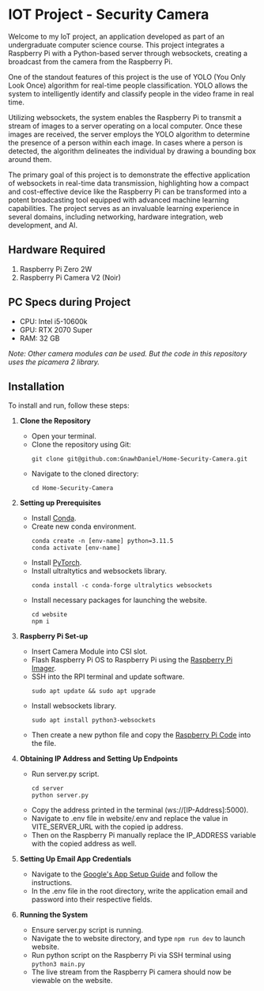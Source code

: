 # IOT Project - Security Camera

Welcome to my IoT project, an application developed as part of an undergraduate computer science course. This project integrates a Raspberry Pi with a Python-based server through websockets, creating a broadcast from the camera from the Raspberry Pi.

One of the standout features of this project is the use of YOLO (You Only Look Once) algorithm for real-time people classification. YOLO allows the system to intelligently identify and classify people in the video frame in real time.

Utilizing websockets, the system enables the Raspberry Pi to transmit a stream of images to a server operating on a local computer. Once these images are received, the server employs the YOLO algorithm to determine the presence of a person within each image. In cases where a person is detected, the algorithm delineates the individual by drawing a bounding box around them.

The primary goal of this project is to demonstrate the effective application of websockets in real-time data transmission, highlighting how a compact and cost-effective device like the Raspberry Pi can be transformed into a potent broadcasting tool equipped with advanced machine learning capabilities. The project serves as an invaluable learning experience in several domains, including networking, hardware integration, web development, and AI.

## Hardware Required
1. Raspberry Pi Zero 2W
2. Raspberry Pi Camera V2 (Noir) 

## PC Specs during Project
- CPU: Intel i5-10600k
- GPU: RTX 2070 Super
- RAM: 32 GB


*Note: Other camera modules can be used. But the code in this repository uses the picamera 2 library.*

## Installation
To install and run, follow these steps:

1. **Clone the Repository**
    - Open your terminal.
    - Clone the repository using Git:
      ```
      git clone git@github.com:GnawhDaniel/Home-Security-Camera.git
      ```
    - Navigate to the cloned directory:
      ```
      cd Home-Security-Camera
      ```
2. **Setting up Prerequisites**
    - Install [Conda](https://conda.io/projects/conda/en/latest/user-guide/install/index.html).
    - Create new conda environment.
      ```
      conda create -n [env-name] python=3.11.5
      conda activate [env-name]
      ```
    - Install [PyTorch](https://pytorch.org/get-started/locally/).
    - Install ultraltytics and websockets library.
      ```
      conda install -c conda-forge ultralytics websockets
      ```
    - Install necessary packages for launching the website.
      ```
      cd website
      npm i
      ```

3. **Raspberry Pi Set-up**
    - Insert Camera Module into CSI slot.
    - Flash Raspberry Pi OS to Raspberry Pi using the [Raspberry Pi Imager](https://www.raspberrypi.com/software/).
    - SSH into the RPI terminal and update software.
      ```
      sudo apt update && sudo apt upgrade
      ```
    - Install websockets library.
      ```
      sudo apt install python3-websockets
      ```
    - Then create a new python file and copy the [Raspberry Pi Code](https://github.com/GnawhDaniel/Home-Security-Camera/blob/main/raspberrypi/main.py) into the file.

4. **Obtaining IP Address and Setting Up Endpoints**
    - Run server.py script.
      ```
      cd server
      python server.py
      ```
    - Copy the address printed in the terminal (ws://[IP-Address]:5000).
    - Navigate to .env file in website/.env and replace the value in VITE_SERVER_URL with the copied ip address.
    - Then on the Raspberry Pi manually replace the IP_ADDRESS variable with the copied address as well.

5. **Setting Up Email App Credentials**
    - Navigate to the [Google's App Setup Guide](https://support.google.com/mail/answer/185833?hl=en) and follow the instructions.
    - In the .env file in the root directory, write the application email and password into their respective fields.

6. **Running the System**
    - Ensure server.py script is running.
    - Navigate the to website directory, and type `npm run dev` to launch website.
    - Run python script on the Raspberry Pi via SSH terminal using `python3 main.py`
    - The live stream from the Raspberry Pi camera should now be viewable on the website.